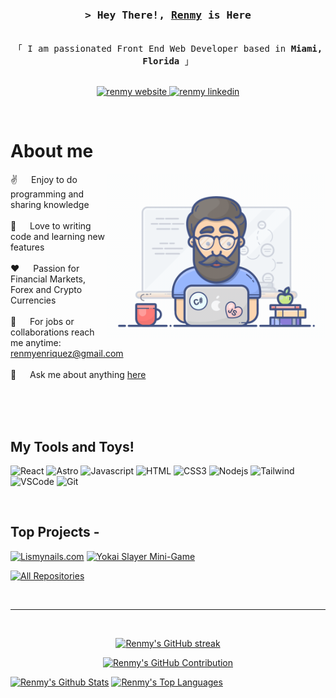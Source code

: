 <!-- Intro  -->
<h3 align="center">
        <samp>&gt; Hey There!, 
                <b><a target="_blank" href="https://renmyedevportfolio.netlify.app/">Renmy</a></b> is Here
        </samp>
</h3>


<p align="center"> 
  <samp>
    <br>
    「 I am passionated Front End Web Developer based in <b>Miami, Florida</b> 」
    <br>
    <br>
  </samp>
</p>

<p align="center">
 <a href="https://renmyedevportfolio.netlify.app/" target="_blank">
  <img src="https://img.shields.io/badge/Website-DC143C?style=for-the-badge&logo=medium&logoColor=white" alt="renmy website" />
 </a>
 <a href="https://linkedin.com/in/renmye" target="_blank">
  <img src="https://img.shields.io/badge/LinkedIn-0077B5?style=for-the-badge&logo=linkedin&logoColor=white" alt="renmy linkedin"/>
 </a>
 </p>
<br />

<!-- About Section -->
 # About me
 
<p>
 <img align="right" width="350" src="/programmer.gif" alt="Coding gif" />
  
 ✌️ &emsp; Enjoy to do programming and sharing knowledge <br/><br/>
 🚀 &emsp; Love to writing code and learning new features<br/><br/>
 ❤️ &emsp; Passion for Financial Markets, Forex and Crypto Currencies<br/><br/>
 📧 &emsp; For jobs or collaborations reach me anytime: renmyenriquez@gmail.com<br/><br/>
 💬 &emsp; Ask me about anything [here](https://github.com/renmy/issues)

</p>

<br/>
<br/>
<br/>

## My Tools and Toys!

![React](https://img.shields.io/badge/-React-61DBFB?style=for-the-badge&labelColor=black&logo=react&logoColor=61DBFB)
![Astro](https://img.shields.io/badge/-ASTRO-4c00b0?logo=astro&style=for-the-badge&labelColor=black&logoColor=BC52EE)
![Javascript](https://img.shields.io/badge/Javascript-F0DB4F?style=for-the-badge&labelColor=black&logo=javascript&logoColor=F0DB4F)
![HTML](https://img.shields.io/badge/HTML5-E34F26?style=for-the-badge&logo=html5&logoColor=white)
![CSS3](https://img.shields.io/badge/CSS3-1572B6?style=for-the-badge&logo=css3&logoColor=white)
![Nodejs](https://img.shields.io/badge/Nodejs-3C873A?style=for-the-badge&labelColor=black&logo=node.js&logoColor=3C873A)
![Tailwind](https://img.shields.io/badge/Tailwind_CSS-092749?style=for-the-badge&logo=tailwindcss&logoColor=06B6D4&labelColor=000000)
![VSCode](https://img.shields.io/badge/VS_Code-0078d7?style=for-the-badge&logo=visual%20studio&logoColor=white)
![Git](https://img.shields.io/badge/Git-F05032?style=for-the-badge&logo=git&logoColor=white)

<br/>

## Top Projects - 
[![Lismynails.com](https://github-readme-stats.vercel.app/api/pin/?username=renmy&repo=lismynails.com&border_color=7F3FBF&bg_color=0d1117&title_color=C9D1D9&text_color=8B949E&icon_color=7F3FBF)](https://github.com/Renmy/lismynails.com)
[![Yokai Slayer Mini-Game](https://github-readme-stats.vercel.app/api/pin/?username=renmy&repo=yokaiSlayer&border_color=7F3FBF&bg_color=0d1117&title_color=C9D1D9&text_color=8B949E&icon_color=7F3FBF)](https://github.com/Renmy/yokaiSlayer)

<p align="left">
  <a href="https://github.com/renmy?tab=repositories" target="_blank"><img alt="All Repositories" title="All Repositories" src="https://img.shields.io/badge/-All%20Repos-2962FF?style=for-the-badge&logo=koding&logoColor=white"/></a>
</p>

<br/>
<hr/>
<br/>

<p align="center">
  <a href="https://github.com/renmy">
    <img src="https://github-readme-streak-stats.herokuapp.com/?user=renmy&theme=radical&border=7F3FBF&background=0D1117" alt="Renmy's GitHub streak"/>
  </a>
</p>

<p align="center">
  <a href="https://github.com/renmy">
    <img src="https://github-profile-summary-cards.vercel.app/api/cards/profile-details?username=renmy&theme=radical" alt="Renmy's GitHub Contribution"/>
  </a>
</p>

<a> 
    <a href="https://github.com/renmy"><img alt="Renmy's Github Stats" src="https://denvercoder1-github-readme-stats.vercel.app/api?username=renmy&show_icons=true&count_private=true&theme=react&border_color=7F3FBF&bg_color=0D1117&title_color=F85D7F&icon_color=F8D866" height="192px" width="49.5%"/></a>
  <a href="https://github.com/renmy"><img alt="Renmy's Top Languages" src="https://denvercoder1-github-readme-stats.vercel.app/api/top-langs/?username=renmy&langs_count=8&layout=compact&theme=react&border_color=7F3FBF&bg_color=0D1117&title_color=F85D7F&icon_color=F8D866" height="192px" width="49.5%"/></a>
  <br/>
</a>


